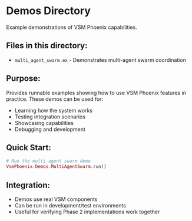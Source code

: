# Demos Directory

Example demonstrations of VSM Phoenix capabilities.

## Files in this directory:

- `multi_agent_swarm.ex` - Demonstrates multi-agent swarm coordination

## Purpose:
Provides runnable examples showing how to use VSM Phoenix features in practice. These demos can be used for:
- Learning how the system works
- Testing integration scenarios
- Showcasing capabilities
- Debugging and development

## Quick Start:
```elixir
# Run the multi-agent swarm demo
VsmPhoenix.Demos.MultiAgentSwarm.run()
```

## Integration:
- Demos use real VSM components
- Can be run in development/test environments
- Useful for verifying Phase 2 implementations work together